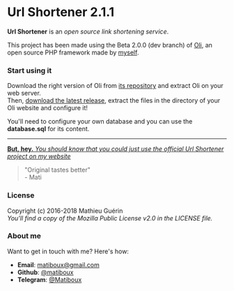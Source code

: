 # Url Shortener 2.1.1

**Url Shortener** is an *open source link shortening service*.

This project has been made using the Beta 2.0.0 (dev branch) of [Oli](https://github.com/matiboux/Oli/), an open source PHP framework made by [myself](https://github.com/matiboux/).

### Start using it

Download the right version of Oli from [its repository](https://github.com/matiboux/Oli/) and extract Oli on your web server.  
Then, [download the latest release](https://github.com/matiboux/UrlShortener/releases/latest), extract the files in the directory of your Oli website and configure it!

You'll need to configure your own database and you can use the **database.sql** for its content.  

---

[**But, hey.** *You should know that you could just use the official Url Shortener project on my website*](http://urwebs.it/)

> "Original tastes better"  
>  \- Mati

### License

Copyright (c) 2016-2018 Mathieu Guérin  
*You'll find a copy of the Mozilla Public License v2.0 in the LICENSE file.*

### About me

Want to get in touch with me? Here's how:
 - **Email**: [matiboux@gmail.com](mailto:matiboux@gmail.com)
 - **Github**: [@matiboux](https://github.com/matiboux)
 - **Telegram**: [@Matiboux](https://t.me/Matiboux)
